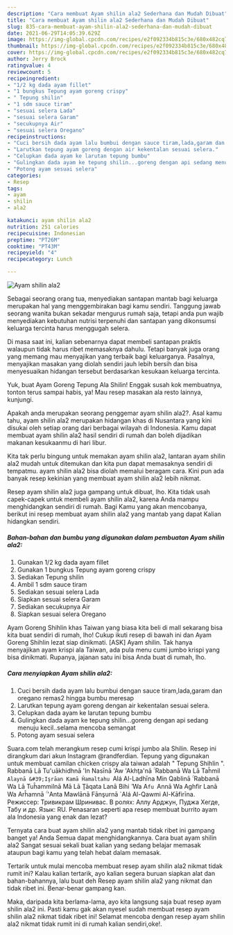 ```yaml
---
description: "Cara membuat Ayam shilin ala2 Sederhana dan Mudah Dibuat"
title: "Cara membuat Ayam shilin ala2 Sederhana dan Mudah Dibuat"
slug: 835-cara-membuat-ayam-shilin-ala2-sederhana-dan-mudah-dibuat
date: 2021-06-29T14:05:39.629Z
image: https://img-global.cpcdn.com/recipes/e2f092334b815c3e/680x482cq70/ayam-shilin-ala2-foto-resep-utama.jpg
thumbnail: https://img-global.cpcdn.com/recipes/e2f092334b815c3e/680x482cq70/ayam-shilin-ala2-foto-resep-utama.jpg
cover: https://img-global.cpcdn.com/recipes/e2f092334b815c3e/680x482cq70/ayam-shilin-ala2-foto-resep-utama.jpg
author: Jerry Brock
ratingvalue: 4
reviewcount: 5
recipeingredient:
- "1/2 kg dada ayam fillet"
- "1 bungkus Tepung ayam goreng crispy"
- " Tepung shilin"
- "1 sdm sauce tiram"
- "sesuai selera Lada"
- "sesuai selera Garam"
- "secukupnya Air"
- "sesuai selera Oregano"
recipeinstructions:
- "Cuci bersih dada ayam lalu bumbui dengan sauce tiram,lada,garam dan oregano remas2 hingga bumbu meresap"
- "Larutkan tepung ayam goreng dengan air kekentalan sesuai selera."
- "Celupkan dada ayam ke larutan tepung bumbu"
- "Gulingkan dada ayam ke tepung shilin...goreng dengan api sedang menuju kecil..selama mencoba semangat"
- "Potong ayam sesuai selera"
categories:
- Resep
tags:
- ayam
- shilin
- ala2

katakunci: ayam shilin ala2 
nutrition: 251 calories
recipecuisine: Indonesian
preptime: "PT26M"
cooktime: "PT43M"
recipeyield: "4"
recipecategory: Lunch

---
```



![Ayam shilin ala2](https://img-global.cpcdn.com/recipes/e2f092334b815c3e/680x482cq70/ayam-shilin-ala2-foto-resep-utama.jpg)

Sebagai seorang orang tua, menyediakan santapan mantab bagi keluarga merupakan hal yang menggembirakan bagi kamu sendiri. Tanggung jawab seorang  wanita bukan sekadar mengurus rumah saja, tetapi anda pun wajib menyediakan kebutuhan nutrisi terpenuhi dan santapan yang dikonsumsi keluarga tercinta harus menggugah selera.

Di masa  saat ini, kalian sebenarnya dapat membeli santapan praktis walaupun tidak harus ribet memasaknya dahulu. Tetapi banyak juga orang yang memang mau menyajikan yang terbaik bagi keluarganya. Pasalnya, menyajikan masakan yang diolah sendiri jauh lebih bersih dan bisa menyesuaikan hidangan tersebut berdasarkan kesukaan keluarga tercinta. 

Yuk, buat Ayam Goreng Tepung Ala Shilin! Enggak susah kok membuatnya, tonton terus sampai habis, ya! Mau resep masakan ala resto lainnya, kunjungi.

Apakah anda merupakan seorang penggemar ayam shilin ala2?. Asal kamu tahu, ayam shilin ala2 merupakan hidangan khas di Nusantara yang kini disukai oleh setiap orang dari berbagai wilayah di Indonesia. Kamu dapat membuat ayam shilin ala2 hasil sendiri di rumah dan boleh dijadikan makanan kesukaanmu di hari libur.

Kita tak perlu bingung untuk memakan ayam shilin ala2, lantaran ayam shilin ala2 mudah untuk ditemukan dan kita pun dapat memasaknya sendiri di tempatmu. ayam shilin ala2 bisa diolah memalui beragam cara. Kini pun ada banyak resep kekinian yang membuat ayam shilin ala2 lebih nikmat.

Resep ayam shilin ala2 juga gampang untuk dibuat, lho. Kita tidak usah capek-capek untuk membeli ayam shilin ala2, karena Anda mampu menghidangkan sendiri di rumah. Bagi Kamu yang akan mencobanya, berikut ini resep membuat ayam shilin ala2 yang mantab yang dapat Kalian hidangkan sendiri.

<!--inarticleads1-->

##### Bahan-bahan dan bumbu yang digunakan dalam pembuatan Ayam shilin ala2:

1. Gunakan 1/2 kg dada ayam fillet
1. Gunakan 1 bungkus Tepung ayam goreng crispy
1. Sediakan  Tepung shilin
1. Ambil 1 sdm sauce tiram
1. Sediakan sesuai selera Lada
1. Siapkan sesuai selera Garam
1. Sediakan secukupnya Air
1. Siapkan sesuai selera Oregano


Ayam Goreng Shihlin khas Taiwan yang biasa kita beli di mall sekarang bisa kita buat sendiri di rumah, lho! Cukup ikuti resep di bawah ini dan Ayam Goreng Shihlin lezat siap dinikmati. [ASK] Ayam shilin. Tak hanya menyajikan ayam krispi ala Taiwan, ada pula menu cumi jumbo krispi yang bisa dinikmati. Rupanya, jajanan satu ini bisa Anda buat di rumah, lho. 

<!--inarticleads2-->

##### Cara menyiapkan Ayam shilin ala2:

1. Cuci bersih dada ayam lalu bumbui dengan sauce tiram,lada,garam dan oregano remas2 hingga bumbu meresap
1. Larutkan tepung ayam goreng dengan air kekentalan sesuai selera.
1. Celupkan dada ayam ke larutan tepung bumbu
1. Gulingkan dada ayam ke tepung shilin...goreng dengan api sedang menuju kecil..selama mencoba semangat
1. Potong ayam sesuai selera


Suara.com telah merangkum resep cumi krispi jumbo ala Shilin. Resep ini dirangkum dari akun Instagram @randferdian. Tepung yang digunakan untuk membuat camilan chicken crispy ala taiwan adalah &#34; Tepung Shihlin &#34;. Rabbanā Lā Tu&#39;uākhidhnā &#39;In Nasīnā &#39;Aw &#39;Akhţa&#39;nā ۚ Rabbanā Wa Lā Taĥmil `Alaynā &#39;Işrāan Kamā Ĥamaltahu `Alá Al-Ladhīna Min Qablinā ۚ Rabbanā Wa Lā Tuĥammilnā Mā Lā Ţāqata Lanā Bihi ۖ Wa A`fu `Annā Wa Aghfir Lanā Wa Arĥamnā ۚ &#39;Anta Mawlānā Fānşurnā `Alá Al-Qawmi Al-Kāfirīna. Режиссер: Тривикрам Шринивас. В ролях: Аллу Арджун, Пуджа Хегде, Табу и др. Язык: RU. Penasaran seperti apa resep membuat burrito ayam ala Indonesia yang enak dan lezat? 

Ternyata cara buat ayam shilin ala2 yang mantab tidak ribet ini gampang banget ya! Anda Semua dapat menghidangkannya. Cara buat ayam shilin ala2 Sangat sesuai sekali buat kalian yang sedang belajar memasak ataupun bagi kamu yang telah hebat dalam memasak.

Tertarik untuk mulai mencoba membuat resep ayam shilin ala2 nikmat tidak rumit ini? Kalau kalian tertarik, ayo kalian segera buruan siapkan alat dan bahan-bahannya, lalu buat deh Resep ayam shilin ala2 yang nikmat dan tidak ribet ini. Benar-benar gampang kan. 

Maka, daripada kita berlama-lama, ayo kita langsung saja buat resep ayam shilin ala2 ini. Pasti kamu gak akan nyesel sudah membuat resep ayam shilin ala2 nikmat tidak ribet ini! Selamat mencoba dengan resep ayam shilin ala2 nikmat tidak rumit ini di rumah kalian sendiri,oke!.

